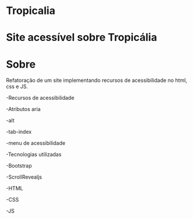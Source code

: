 # Tropicalia
# Site acessível sobre Tropicália
# Sobre

Refatoração de um site implementando recursos de acessibilidade no html, css e JS.

-Recursos de acessibilidade

-Atributos aria

-alt

-tab-index

-menu de acessibilidade

-Tecnologias utilizadas

-Bootstrap

-ScrollRevealjs

-HTML

-CSS

-JS

